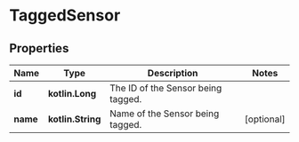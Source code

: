 
# TaggedSensor

## Properties
Name | Type | Description | Notes
------------ | ------------- | ------------- | -------------
**id** | **kotlin.Long** | The ID of the Sensor being tagged. | 
**name** | **kotlin.String** | Name of the Sensor being tagged. |  [optional]



